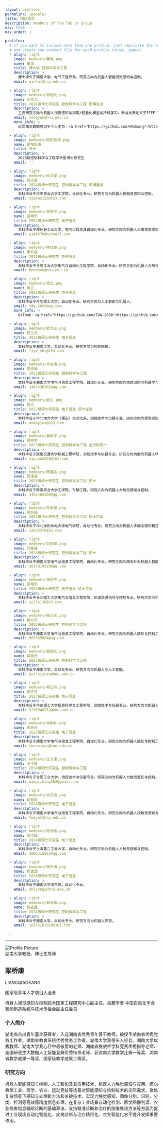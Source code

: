 ```yaml
---
layout: profiles
permalink: /people/
title: 团队成员
description: members of the lab or group
nav: true
nav_order: 1

profiles:
  # if you want to include more than one profile, just replicate the following block
  # and create one content file for each profile inside _pages/
  - align: right
    image: members/秦海.png
    name: 秦海
    title: 博士后 控制科学与工程
    description: > 
      博士毕业于湖南大学，电气工程专业。研究方向为机器人智能视觉感知与控制。
    email: qinhai@hnu.edu.cn

  - align: right
    image: members/邓淞允.png
    name: 邓淞允
    title: 2021级博士研究生 控制科学与工程 硕博连读
    description: > 
      主要研究方向为机器人视觉感知与抓取/轻量化模型与持续学习，参与发表论文于IEEE TIM、TAI等多个期刊。
    email: songyun@hnu.edu.cn
    more_info: >
      论文相关数据可见于个人主页：<a href="https://github.com/HNUsong">https://github.com/HNUsong</a >

  - align: right
    image: members/欧阳松涛.png
    name: 欧阳松涛
    title: 博士
    description: >
      2023级控制科学与工程学术型博士研究生
    email: ''

  - align: right
    image: members/肖文星.png
    name: 肖文星
    title: 2024级博士研究生 控制科学与工程 硕博连读
    description: >
      本科毕业于华中农业大学工学院，自动化专业。研究方向为机器人视触觉感知与控制。
    email: Xiaowx126@163.com

  - align: right 
    image: members/吴坤宁.png
    name: 吴坤宁
    title: 2024级博士研究生 电子信息
    description: >
      本科毕业于郑州轻工业大学，电气工程及其自动化专业。研究方向为机器人三维视觉感知与控制。
    email: q144570@hotmail.com

  - align: right
    image: members/李红豪.png
    name: 李红豪
    title: 2021级硕士研究生 电子信息
    description: >
      本科毕业于合肥工业大学电气与自动化工程学院，自动化专业。研究方向为机器人力触觉感知与控制。
    email: honghao@hnu.edu.cn

  - align: right
    image: members/周立.png
    name: 周立
    title: 2022级硕士研究生 电子信息
    description: >
      本科毕业于东华理工大学，自动化专业。研究方向为人工智能与机器人。
    email: tda-2030@qq.com
    more_info: >
      Github：<a href="https://github.com/TDA-2030">https://github.com/TDA-2030</a>

  - align: right
    image: members/舒立业.png
    name: 舒立业
    title: 2022级硕士研究生 电子信息
    description: >
      本科毕业于湖南大学，自动化专业。研究方向为视觉感知。
    email: liye_shu@163.com

  - align: right
    image: members/李进涛.png
    name: 李进涛
    title: 2022级硕士研究生 控制科学与工程
    description: >
      本科毕业于湖南大学电气与信息工程学院，自动化专业。研究方向为模式识别与机器学习。
    email: 1445436902@qq.com

  - align: right
    image: members/殷义.png
    name: 殷义
    title: 2022级硕士研究生 电子信息 硕士在读
    description: >
      本科毕业于华北电力大学（保定）自动化系，测控技术与仪器专业。研究方向为视觉感知。
    email: andayinv@163.com

  - align: right
    image: members/袁晓宇.png
    name: 袁晓宇
    title: 2023级硕士研究生 控制科学与工程 全日制硕士
    description: >
      本科毕业于西南交通大学机械工程学院，测控技术与仪器专业。研究方向为面向机器人精细操作的力视融合感知方法。
    email: xyyuan2026@163.com

  - align: right
    image: members/周湛荟.png
    name: 周湛荟
    title: 2023级硕士研究生 控制科学与工程 硕士
    description: >
      本科毕业于南京农业大学工学院，车辆工程。研究方向为机器人力触觉感知与控制。
    email: 1452460360@qq.com

  - align: right
    image: members/陈昕昊.png
    name: 陈昕昊
    title: 2024级博士研究生 控制科学与工程 硕士在读
    description: >
      本科毕业于华北水利水电大学电气学院，自动化专业。研究方向为机器人多模态感知和控制。
    email: cxh5337@163.com

  - align: right
    image: members/刘铭峰.png
    name: 刘铭峰
    title: 2023级硕士研究生 控制科学与工程 硕士
    description: >
      本科毕业于湖南大学电气与信息工程学院，自动化专业。研究方向为面向针灸机器人智能化人体穴位识别。
    email: 1015814920@qq.com

  - align: right
    image: members/张翔宇.png
    name: 张翔宇
    title: 2023级硕士研究生 电子信息 硕士在读
    description: >
      本科毕业于长沙理工大学电气与信息工程学院，轨道交通信号与控制专业。研究方向为机器视觉和模式识别。
    email: yulle13@163.com

  - align: right
    image: members/柳力元.png
    name: 柳力元
    title: 2023级硕士研究生 控制科学与工程
    description: >
      本科毕业于湖南大学电气与信息工程学院，自动化专业。研究方向为机器人感知与控制工程。
    email: 907369904@qq.com

  - align: right
    image: members/裴瑞元.png
    name: 裴瑞元
    title: 2023级硕士研究生 控制科学与工程
    description: >
      本科毕业于湖南大学，自动化专业。研究方向为机器人与人工智能。
    email: peiruiyuan@hnu.edu.cn

  - align: right
    image: members/郑正月.png
    name: 郑正月
    title: 2023级硕士研究生 电子信息
    description: >
      本科毕业于华东理工大学信息科学与工程学院，测控技术与仪器专业。研究方向为机器人感知与控制工程。
    email: S2309W0752@hnu.edu.cn

  - align: right
    image: members/申新朴.png
    name: 申新朴
    title: 2023级硕士研究生 电子信息
    description: >
      本科毕业于湖南大学电气与信息工程学院，自动化专业。研究方向为机器人感知与控制工程。
    email: shenxinpu@hnu.edu.cn

  - align: right
    image: members/王子康.png
    name: 王子康
    title: 2024级硕士研究生 控制科学与工程
    description: >
      本科毕业于合肥工业大学，测控技术与仪器专业。研究方向为机器人力触觉感知与控制。
    email: wangzikang662@gmail.com

  - align: right
    image: members/岳亚丽.png
    name: 岳亚丽
    title: 2024级硕士研究生 电子信息
    description: >
      本科毕业于湖南大学电气与信息工程学院，自动化专业。研究方向为机器人视触觉感知与控制。
    email: Yueyal@hnu.edu.cn

  - align: right
    image: members/陈鸿鑫.png
    name: 陈鸿鑫
    title: 2024级硕士研究生 电子信息
    description: >
      本科毕业于上海第二工业大学，自动化专业。研究方向为机器人力触觉感知与控制。
    email: 1006316063@qq.com

  - align: right
    image: members/杨世涌.png
    name: 杨世涌
    title: 2024级硕士研究生 电子信息
    description: >
      本科毕业于湖南大学电气院，自动化专业。
    email: shiyongy@hnu.edu.cn

  - align: right
    image: members/赖垚鑫.png
    name: 赖垚鑫
    title: 2024级硕士研究生 控制科学与工程
    description: >
      本科毕业于湖南大学，自动化专业。研究方向为机器人抓取。
    email: 18376187689@163.com

---
```



<!-- 导师信息 -->
<hr>
<div class="profile-prof">
  <div class="profile-card">
    <div class="profile-header">
      <img src="{{ 'assets/img/prof_pic.jpg' | relative_url }}" alt="Profile Picture" class="profile-image">
      <div class="profile-info">
        <div class="profile-title">湖南大学教授、博士生导师</div>
        <div class="profile-name">
          <h2>梁桥康</h2>
        </div>
        <div class="profile-english-name">LIANGQIAOKANG</div>
        <p>国家级青年人才项目入选者</p>
        <div class="profile-positions">
          <span class="position">机器人视觉感知与控制技术国家工程研究中心副主任，岳麓学者</span>
          <span class="position">中国自动化学会智能制造系统与技术专委会副主任委员</span>
        </div>
      </div>
    </div>
    <div class="profile-description">
      <div class="description-section">
        <h3>个人简介</h3>
        <p>湖南省杰出青年基金获得者，入选湖南省优秀青年骨干教师，被授予湖南省优秀党务工作者、湖南省教育系统优秀党务工作者、湖南大学双带头人标兵、湖南大学优秀教师、湖南大学我心目中最敬爱的老师、湖南省挑战杯学科竞赛优秀指导老师、全国研究生大数据人工智能竞赛优秀指导老师，获湖南大学教学比赛一等奖、湖南省教学成果一等奖、国家级教学成果二等奖。</p>
      </div>
      <div class="description-section">
        <h3>研究方向</h3>
        <p>机器人智能感知与控制、人工智能及其应用技术、机器人力触觉感知与应用。面向典型工业、医学、农业、运动竞技等场景对智能感知与控制技术的实际需求，聚焦复杂场景下感知与处理新方法和关键技术，实现力触觉感知、图像分割、识别、分类、检测等高效高精度信息处理，在复杂工业场景自动化检测、医学图像判读、农业病害信息辅助诊断的基础算法、支持精准诊断和治疗的图像处理方法等方面为促进工业现场自动化智能化、疾病诊断与治疗精细化、农业智能化水平提升发挥重要作用。</p>
      </div>
    </div>
  </div>
</div>


<!-- 其他成员信息将通过 profiles layout 自动渲染 -->